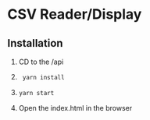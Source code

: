 # CSV Reader/Display

## Installation
1. CD to the /api
1. ```bash
    yarn install
   ```
1. ```bash
   yarn start
   ```
1. Open the index.html in the browser